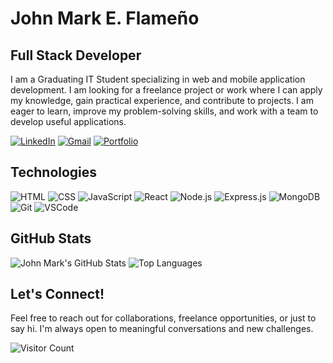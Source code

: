 # John Mark E. Flameño 
## Full Stack Developer

I am a Graduating IT Student specializing in web and mobile application development. I am looking for a freelance project or work where I can apply my knowledge, gain practical experience, and contribute to projects. I am eager to learn, improve my problem-solving skills, and work with a team to develop useful applications.

[![LinkedIn](https://img.shields.io/badge/-LinkedIn-blue?style=flat-square&logo=linkedin&logoColor=white)](https://www.linkedin.com/in/john-mark-flame%C3%B1o-845b5030b/)
[![Gmail](https://img.shields.io/badge/-Email-red?style=flat-square&logo=gmail&logoColor=white)](mailto:johnmarkflameno@gmail.com)
[![Portfolio](https://img.shields.io/badge/-Portfolio-black?style=flat-square)](https://johnmarkflameno.onrender.com/)

## Technologies

![HTML](https://img.shields.io/badge/-HTML5-E34F26?style=flat-square&logo=html5&logoColor=white)
![CSS](https://img.shields.io/badge/-CSS3-1572B6?style=flat-square&logo=css3)
![JavaScript](https://img.shields.io/badge/-JavaScript-F7DF1E?style=flat-square&logo=javascript&logoColor=black)
![React](https://img.shields.io/badge/-React-61DAFB?style=flat-square&logo=react)
![Node.js](https://img.shields.io/badge/-Node.js-339933?style=flat-square&logo=node.js&logoColor=white)
![Express.js](https://img.shields.io/badge/-Express-000000?style=flat-square&logo=express&logoColor=white)
![MongoDB](https://img.shields.io/badge/-MongoDB-47A248?style=flat-square&logo=mongodb&logoColor=white)
![Git](https://img.shields.io/badge/-Git-F05032?style=flat-square&logo=git&logoColor=white)
![VSCode](https://img.shields.io/badge/-VSCode-007ACC?style=flat-square&logo=visual-studio-code)

## GitHub Stats
![John Mark's GitHub Stats](https://github-readme-stats.vercel.app/api?username=DevJaem31&show_icons=true&theme=radical)
![Top Languages](https://github-readme-stats.vercel.app/api/top-langs/?username=DevJaem31&layout=compact&theme=radical)

## Let's Connect!
Feel free to reach out for collaborations, freelance opportunities, or just to say hi. I'm always open to meaningful conversations and new challenges.

![Visitor Count](https://komarev.com/ghpvc/?username=johnmarkflameno&style=flat-square&color=blue)
